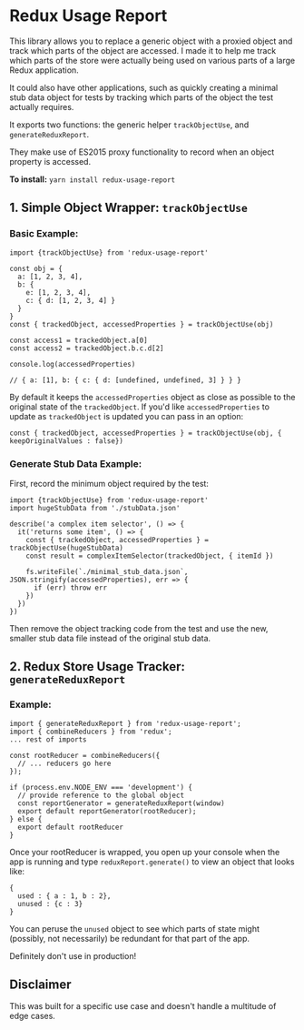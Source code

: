 # Redux Usage Report

This library allows you to replace a generic object with a proxied object and track which parts of the object are accessed. I made it to help me track which parts of the store were actually being used on various parts of a large Redux application.

It could also have other applications, such as quickly creating a minimal stub data object for tests by tracking which parts of the object the test actually requires.

It exports two functions: the generic helper `trackObjectUse`, and `generateReduxReport`.

They make use of ES2015 proxy functionality to record when an object property is accessed.

**To install:** `yarn install redux-usage-report`

## 1. Simple Object Wrapper: `trackObjectUse`

### Basic Example:
```
import {trackObjectUse} from 'redux-usage-report'

const obj = {
  a: [1, 2, 3, 4],
  b: {
    e: [1, 2, 3, 4],
    c: { d: [1, 2, 3, 4] }
  }
}
const { trackedObject, accessedProperties } = trackObjectUse(obj)

const access1 = trackedObject.a[0]
const access2 = trackedObject.b.c.d[2]

console.log(accessedProperties)

// { a: [1], b: { c: { d: [undefined, undefined, 3] } } }
```

By default it keeps the `accessedProperties` object as close as possible to the original state of the `trackedObject`. If you'd like `accessedProperties` to update as `trackedObject` is updated you can pass in an option:

```
const { trackedObject, accessedProperties } = trackObjectUse(obj, { keepOriginalValues : false})
```

### Generate Stub Data Example:

First, record the minimum object required by the test:
```
import {trackObjectUse} from 'redux-usage-report'
import hugeStubData from './stubData.json'

describe('a complex item selector', () => {
  it('returns some item', () => {
    const { trackedObject, accessedProperties } = trackObjectUse(hugeStubData)
    const result = complexItemSelector(trackedObject, { itemId })

    fs.writeFile(`./minimal_stub_data.json`, JSON.stringify(accessedProperties), err => {
      if (err) throw err
    })
  })
})
```
Then remove the object tracking code from the test and use the new, smaller stub data file instead of the original stub data.

## 2. Redux Store Usage Tracker: `generateReduxReport`

### Example:
```
import { generateReduxReport } from 'redux-usage-report';
import { combineReducers } from 'redux';
... rest of imports

const rootReducer = combineReducers({
  // ... reducers go here
});

if (process.env.NODE_ENV === 'development') {
  // provide reference to the global object
  const reportGenerator = generateReduxReport(window)
  export default reportGenerator(rootReducer);
} else {
  export default rootReducer
}

```
Once your rootReducer is wrapped, you open up your console when the app is running and type
`reduxReport.generate()` to view an object that looks like:

```
{
  used : { a : 1, b : 2},
  unused : {c : 3}
}
```
You can peruse the `unused` object to see which parts of state might (possibly, not necessarily) be redundant for that part of the app.

Definitely don't use in production!

## Disclaimer
This was built for a specific use case and doesn't handle a multitude of edge cases.